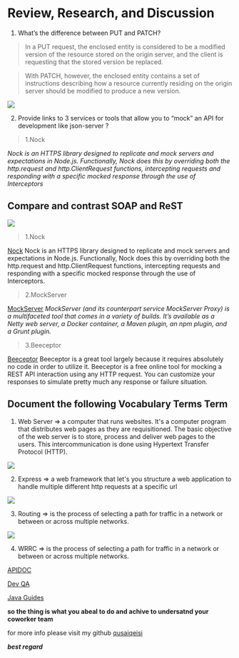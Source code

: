 # Review, Research, and Discussion 

1. What’s the difference between PUT and PATCH?
> In a PUT request, the enclosed entity is considered to be a modified version of the resource stored on the origin server, and the client is requesting that the stored version be replaced.

>With PATCH, however, the enclosed entity contains a set of instructions describing how a resource currently residing on the origin server should be modified to produce a new version.

![](https://qph.fs.quoracdn.net/main-qimg-997940c29d86b1008263d165954cde7f.webp)


2. Provide links to 3 services or tools that allow you to “mock” an API for development like json-server ? 
> 1.Nock

*Nock is an HTTPS library designed to replicate and mock servers and expectations in Node.js. Functionally, Nock does this by overriding both the http.request and http.ClientRequest functions, intercepting requests and responding with a specific mocked response through the use of Interceptors*


## Compare and contrast SOAP and ReST

![](https://3.bp.blogspot.com/-Wha7T5RCRVs/W0Qw-Rf-RNI/AAAAAAAACvo/97bYNufKKUYRR5iIl2RVwNM7lizS5WzFgCLcBGAs/s640/soap-vs-rest.PNG)



> 1.Nock

[Nock](https://github.com/nock/nock)
Nock is an HTTPS library designed to replicate and mock servers and expectations in Node.js. Functionally, Nock does this by overriding both the http.request and http.ClientRequest functions, intercepting requests and responding with a specific mocked response through the use of Interceptors.

> 2.MockServer

[MockServer](http://www.mock-server.com/)
*MockServer (and its counterpart service MockServer Proxy) is a multifaceted tool that comes in a variety of builds. It’s available as a Netty web server, a Docker container, a Maven plugin, an npm plugin, and a Grunt plugin.*

> 3.Beeceptor

[Beeceptor](https://beeceptor.com/
)
Beeceptor is a great tool largely because it requires absolutely no code in order to utilize it. Beeceptor is a free online tool for mocking a REST API interaction using any HTTP request. You can customize your responses to simulate pretty much any response or failure situation. 



## Document the following Vocabulary Terms Term


1. Web Server => a computer that runs websites. It's a computer program that distributes web pages as they are requisitioned. The basic objective of the web server is to store, process and deliver web pages to the users. This intercommunication is done using Hypertext Transfer Protocol (HTTP). 

![](https://networkinterview.com/wp-content/uploads/2021/02/webserver-dp.jpg)


 2. Express => a web framework that let's you structure a web application to handle multiple different http requests at a specific url

 ![](https://strongloop.com/blog-assets/2014/01/threading_node.png)

3. Routing =>  is the process of selecting a path for traffic in a network or between or across multiple networks.

![](https://blog-assets.risingstack.com/2017/03/client-side-routing-javascript-path-routing-diagram.svg)

4. WRRC  =>  is the process of selecting a path for traffic in a network or between or across multiple networks.




[APIDOC](https://apidocjs.com/)

[Dev QA](https://devqa.io/difference-put-patch-requests/)

[Java Guides](https://www.javaguides.net/2018/07/difference-between-soap-vs-rest-web-services.html)



**so the thing is what you abeal to do and achive to undersatnd your coworker team**



for more info please visit my github
[qusaiqeisi](https://github.com/qusaiqeisi)
 
 ***best regard*** 
